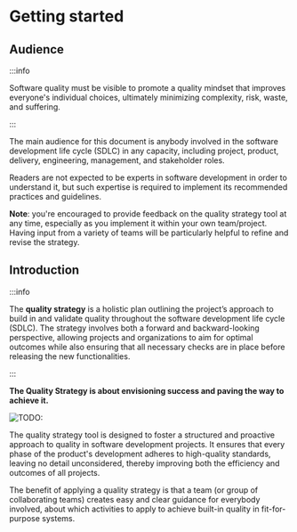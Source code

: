 # Getting started

## Audience

:::info

Software quality must be visible to promote a quality mindset that improves everyone's individual choices, ultimately minimizing complexity, risk, waste, and suffering.

:::

The main audience for this document is anybody involved in the software development life cycle (SDLC) in any capacity, including project, product, delivery, engineering, management, and stakeholder roles.

Readers are not expected to be experts in software development in order to understand it, but such expertise is required to implement its recommended practices and guidelines.

**Note**: you're encouraged to provide feedback on the quality strategy tool at any time, especially as you implement it within your own team/project. Having input from a variety of teams will be particularly helpful to refine and revise the strategy.

## Introduction

:::info

The **quality strategy** is a holistic plan outlining the project’s approach to build in and validate quality throughout the software development life cycle (SDLC). The strategy involves both a forward and backward-looking perspective, allowing projects and organizations to aim for optimal outcomes while also ensuring that all necessary checks are in place before releasing the new functionalities.

:::

**The Quality Strategy is about envisioning success and paving the way to achieve it.**

![TODO:](/img/quality-strategy/illustration-strategy.png)

The quality strategy tool is designed to foster a structured and proactive approach to quality in software development projects. It ensures that every phase of the product's development adheres to high-quality standards, leaving no detail unconsidered, thereby improving both the efficiency and outcomes of all projects.

The benefit of applying a quality strategy is that a team (or group of collaborating teams) creates easy and clear guidance for everybody involved, about which activities to apply to achieve built-in quality in fit-for-purpose systems.
